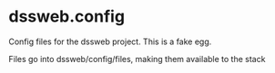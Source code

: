 dssweb.config
=============

Config files for the dssweb project.  This is a fake egg.

Files go into dssweb/config/files, making them available to the stack